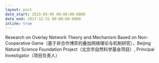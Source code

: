```yaml
---
layout: post
date_start: 2015-05-05 00:00:00-0000
date_end: 2017-12-31 00:00:00-0000
inline: true
---
```

Research on Overlay Network Theory and Mechanism Based on Non-Cooperative Game（基于非合作博弈的叠加网络理论与机制研究），Beijing Natural Science Foundation Project（北京市自然科学基金项目）, Principal Investigator（项目负责人）

